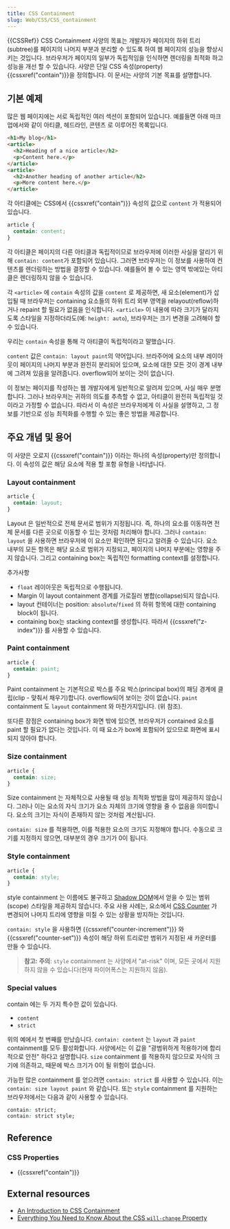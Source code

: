 ```yaml
---
title: CSS Containment
slug: Web/CSS/CSS_containment
---
```


{{CSSRef}}
CSS Containment 사양의 목표는 개발자가 페이지의 하위 트리(subtree)를 페이지의 나머지 부분과 분리할 수 있도록 하여 웹 페이지의 성능을 향상시키는 것입니다. 브라우저가 페이지의 일부가 독립적임을 인식하면 렌더링을 최적화 하고 성능을 개선 할 수 있습니다. 사양은 단일 CSS 속성(property) {{cssxref("contain")}}을 정의합니다. 이 문서는 사양의 기본 목표를 설명합니다.

## 기본 예제

많은 웹 페이지에는 서로 독립적인 여러 섹션이 포함되어 있습니다. 예를들면 아래 마크업에서와 같이 아티클, 헤드라인, 콘텐츠 로 이루어진 목록입니다.

```html
<h1>My blog</h1>
<article>
  <h2>Heading of a nice article</h2>
  <p>Content here.</p>
</article>
<article>
  <h2>Another heading of another article</h2>
  <p>More content here.</p>
</article>
```

각 아티클에는 CSS에서 {{cssxref("contain")}} 속성의 값으로 `content` 가 적용되어 있습니다.

```css
article {
  contain: content;
}
```

각 아티클은 페이지의 다른 아티클과 독립적이므로 브라우저에 이러한 사실을 알리기 위해 `contain: content`가 포함되어 있습니다. 그러면 브라우저는 이 정보를 사용하여 컨텐츠를 렌더링하는 방법을 결정할 수 있습니다. 예를들어 볼 수 있는 영역 밖에있는 아티클은 렌더링하지 않을 수 있습니다.

각 `<article>` 에 `contain` 속성의 값을 `content` 로 제공하면, 새 요소(element)가 삽입될 때 브라우저는 containing 요소들의 하위 트리 외부 영역을 relayout(reflow)하거나 repaint 할 필요가 없음을 인식합니다. `<article>` 이 내용에 따라 크기가 달라지도록 스타일을 지정하더라도(예: `height: auto`), 브라우저는 크기 변경을 고려해야 할 수 있습니다.

우리는 `contain` 속성을 통해 각 아티클이 독립적이라고 말했습니다.

`content` 값은 `contain: layout paint`의 약어입니다. 브라주어에 요소의 내부 레이아웃이 페이지의 나머지 부분과 완전히 분리되어 있으며, 요소에 대한 모든 것이 경계 내부에 그려져 있음을 알려줍니다. overflow되어 보이는 것이 없습니다.

이 정보는 페이지를 작성하는 웹 개발자에게 일반적으로 알려져 있으며, 사실 매우 분명합니다. 그러나 브라우저는 귀하의 의도를 추측할 수 없고, 아티클이 완전히 독립적일 것이라고 가정할 수 없습니다. 따라서 이 속성은 브라우저에게 이 사실을 설명하고, 그 정보를 기반으로 성능 최적화를 수행할 수 있는 좋은 방법을 제공합니다.

## 주요 개념 및 용어

이 사양은 오로지 {{cssxref("contain")}} 이라는 하나의 속성(property)만 정의합니다. 이 속성의 값은 해당 요소에 적용 할 포함 유형을 나타냅니다.

### Layout containment

```css
article {
  contain: layout;
}
```

Layout 은 일반적으로 전체 문서로 범위가 지정됩니다. 즉, 하나의 요소를 이동하면 전체 문서를 다른 곳으로 이동할 수 있는 것처럼 처리해야 합니다. 그러나 `contain: layout` 을 사용하면 브라우저에 이 요소만 확인하면 된다고 알려줄 수 있습니다. 요소 내부의 모든 항목은 해당 요소로 범위가 지정되고, 페이지의 나머지 부분에는 영향을 주지 않습니다. 그리고 containing box는 독립적인 formatting context를 설정합니다.

추가사항

- `float` 레이아웃은 독립적으로 수행됩니다.
- Margin 이 layout containment 경계를 가로질러 병합(collapse)되지 않습니다.
- layout 컨테이너는 position: `absolute`/`fixed` 의 하위 항목에 대한 containing block이 됩니다.
- containing box는 stacking context를 생성합니다. 따라서 {{cssxref("z-index")}} 를 사용할 수 있습니다.

### Paint containment

```css
article {
  contain: paint;
}
```

Paint containment 는 기본적으로 박스를 주요 박스(principal box)의 패딩 경계에 클립(clip - 맞춰서 채우기)합니다. overflow되어 보이는 것이 없습니다. `paint` containment 도 `layout` containment 와 마찬가지입니다. (위 참조).

또다른 장점은 containing box가 화면 밖에 있으면, 브라우저가 contained 요소를 paint 할 필요가 없다는 것입니다. 이 때 요소가 box에 포함되어 있으므로 화면에 표시되지 않아야 합니다.

### Size containment

```css
article {
  contain: size;
}
```

Size containment 는 자체적으로 사용될 때 성능 최적화 방법을 많이 제공하지 않습니다. 그러나 이는 요소의 자식 크기가 요소 자체의 크기에 영향을 줄 수 없음을 의미합니다. 요소의 크기는 자식이 존재하지 않는 것처럼 계산됩니다.

`contain: size` 를 적용하면, 이를 적용한 요소의 크기도 지정해야 합니다. 수동으로 크기를 지정하지 않으면, 대부분의 경우 크기가 0이 됩니다.

### Style containment

```css
article {
  contain: style;
}
```

style containment 는 이름에도 불구하고 [Shadow DOM](/ko/docs/Web/Web_Components/Using_shadow_DOM)에서 얻을 수 있는 범위(scope) 스타일을 제공하지 않습니다. 주요 사용 사례는, 요소에서 [CSS Counter](/ko/docs/Web/CSS/CSS_Lists_and_Counters/Using_CSS_counters) 가 변경되어 나머지 트리에 영향을 미칠 수 있는 상황을 방지하는 것입니다.

`contain: style` 을 사용하면 {{cssxref("counter-increment")}} 와 {{cssxref("counter-set")}} 속성이 해당 하위 트리로만 범위가 지정된 새 카운터를 만들 수 있습니다.

> **참고:** **주의**: `style` containment 는 사양에서 "at-risk" 이며, 모든 곳에서 지원하지 않을 수 있습니다(현재 파이어폭스는 지원하지 않음).

### Special values

contain 에는 두 가지 특수한 값이 있습니다.

- `content`
- `strict`

위의 예에서 첫 번째를 만났습니다. `contain: content` 는 `layout` 과 `paint` containment를 모두 활성화합니다. 사양에서는 이 값을 "광범위하게 적용하기에 합리적으로 안전" 하다고 설명합니다. `size` containment 를 적용하지 않으므로 자식의 크기에 의존하고, 때문에 박스 크기가 0이 될 위험이 없습니다.

가능한 많은 containment 를 얻으려면 `contain: strict` 를 사용할 수 있습니다. 이는 `contain: size layout paint` 와 같습니다. 또는 `style` containment 를 지원하는 브라우저에서는 다음과 같이 사용할 수 있습니다.

```css
contain: strict;
contain: strict style;
```

## Reference

### CSS Properties

- {{cssxref("contain")}}

## External resources

- [An Introduction to CSS Containment](https://blogs.igalia.com/mrego/2019/01/11/an-introduction-to-css-containment/)
- [Everything You Need to Know About the CSS `will-change` Property](https://dev.opera.com/articles/css-will-change-property)
